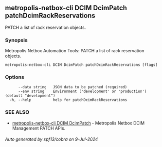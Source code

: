 ## metropolis-netbox-cli DCIM DcimPatch patchDcimRackReservations

PATCH a list of rack reservation objects.

### Synopsis


Metropolis Netbox Automation Tools:
  PATCH a list of rack reservation objects.

```
metropolis-netbox-cli DCIM DcimPatch patchDcimRackReservations [flags]
```

### Options

```
      --data string   JSON data to be patched (required)
      --env string    Environment ('development' or 'production') (default "development")
  -h, --help          help for patchDcimRackReservations
```

### SEE ALSO

* [metropolis-netbox-cli DCIM DcimPatch]()	 - Metropolis Netbox DCIM Management PATCH APIs.

###### Auto generated by spf13/cobra on 9-Jul-2024
